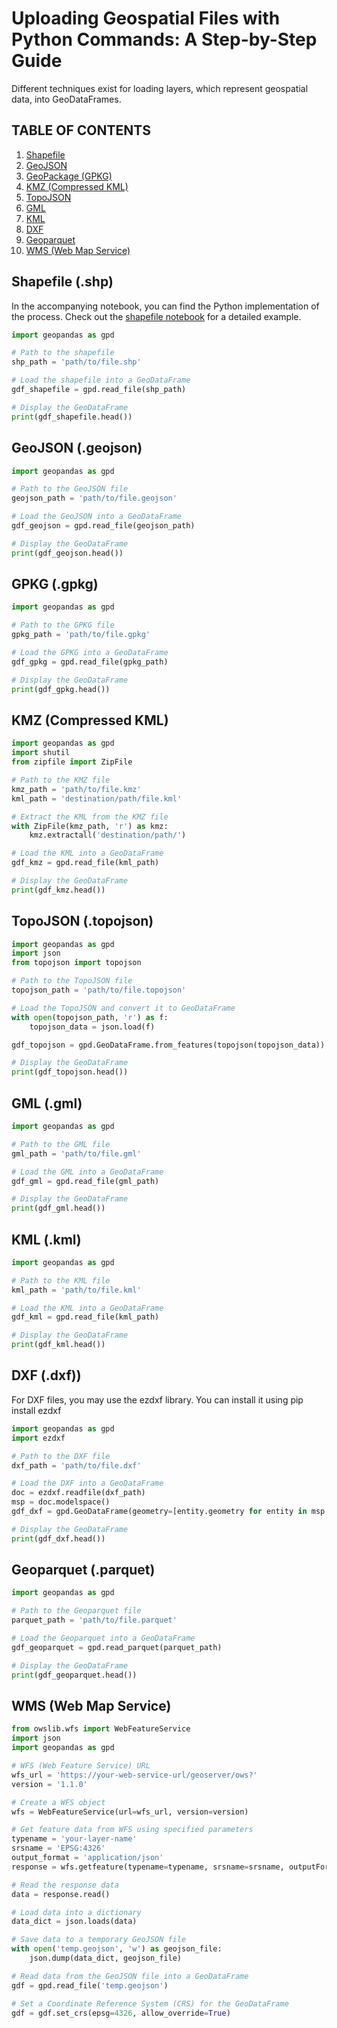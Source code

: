# Uploading Geospatial Files with Python Commands: A Step-by-Step Guide
Different techniques exist for loading layers, which represent geospatial data, into GeoDataFrames.

## TABLE OF CONTENTS
1. [Shapefile](#shapefile)
2. [GeoJSON](#geojson)
3. [GeoPackage (GPKG)](#gpkg)
4. [KMZ (Compressed KML)](#kmz)
5. [TopoJSON](#topojson)
6. [GML](#gml)
7. [KML](#kml)
8. [DXF](#dxf)
9. [Geoparquet](#parquet)
10. [WMS (Web Map Service)](#wms)


## Shapefile (.shp) <a name="shapefile"></a>

In the accompanying notebook, you can find the Python implementation of the process. Check out the [shapefile notebook](https://github.com/tu-usuario/tu-repositorio/blob/main/tu-carpeta/tu-notebook.ipynb) for a detailed example.

```python
import geopandas as gpd

# Path to the shapefile
shp_path = 'path/to/file.shp'

# Load the shapefile into a GeoDataFrame
gdf_shapefile = gpd.read_file(shp_path)

# Display the GeoDataFrame
print(gdf_shapefile.head())
```
## GeoJSON (.geojson) <a name="geojson"></a>

```python
import geopandas as gpd

# Path to the GeoJSON file
geojson_path = 'path/to/file.geojson'

# Load the GeoJSON into a GeoDataFrame
gdf_geojson = gpd.read_file(geojson_path)

# Display the GeoDataFrame
print(gdf_geojson.head())
```

## GPKG (.gpkg) <a name="gpkg"></a>

```python
import geopandas as gpd

# Path to the GPKG file
gpkg_path = 'path/to/file.gpkg'

# Load the GPKG into a GeoDataFrame
gdf_gpkg = gpd.read_file(gpkg_path)

# Display the GeoDataFrame
print(gdf_gpkg.head())
```

## KMZ (Compressed KML) <a name="kmz"></a>

```python
import geopandas as gpd
import shutil
from zipfile import ZipFile

# Path to the KMZ file
kmz_path = 'path/to/file.kmz'
kml_path = 'destination/path/file.kml'

# Extract the KML from the KMZ file
with ZipFile(kmz_path, 'r') as kmz:
    kmz.extractall('destination/path/')

# Load the KML into a GeoDataFrame
gdf_kmz = gpd.read_file(kml_path)

# Display the GeoDataFrame
print(gdf_kmz.head())
```

## TopoJSON (.topojson) <a name="topojson"></a>

```python
import geopandas as gpd
import json
from topojson import topojson

# Path to the TopoJSON file
topojson_path = 'path/to/file.topojson'

# Load the TopoJSON and convert it to GeoDataFrame
with open(topojson_path, 'r') as f:
    topojson_data = json.load(f)

gdf_topojson = gpd.GeoDataFrame.from_features(topojson(topojson_data))

# Display the GeoDataFrame
print(gdf_topojson.head())
```

## GML (.gml) <a name="gml"></a>

```python
import geopandas as gpd

# Path to the GML file
gml_path = 'path/to/file.gml'

# Load the GML into a GeoDataFrame
gdf_gml = gpd.read_file(gml_path)

# Display the GeoDataFrame
print(gdf_gml.head())
```

## KML (.kml) <a name="kml"></a>

```python
import geopandas as gpd

# Path to the KML file
kml_path = 'path/to/file.kml'

# Load the KML into a GeoDataFrame
gdf_kml = gpd.read_file(kml_path)

# Display the GeoDataFrame
print(gdf_kml.head())
```

## DXF (.dxf)) <a name="dxf"></a>
For DXF files, you may use the ezdxf library. You can install it using pip install ezdxf
```python
import geopandas as gpd
import ezdxf

# Path to the DXF file
dxf_path = 'path/to/file.dxf'

# Load the DXF into a GeoDataFrame
doc = ezdxf.readfile(dxf_path)
msp = doc.modelspace()
gdf_dxf = gpd.GeoDataFrame(geometry=[entity.geometry for entity in msp.query('LINE')])

# Display the GeoDataFrame
print(gdf_dxf.head())
```

## Geoparquet (.parquet) <a name="parquet"></a>

```python
import geopandas as gpd

# Path to the Geoparquet file
parquet_path = 'path/to/file.parquet'

# Load the Geoparquet into a GeoDataFrame
gdf_geoparquet = gpd.read_parquet(parquet_path)

# Display the GeoDataFrame
print(gdf_geoparquet.head())
```

## WMS (Web Map Service) <a name="wms"></a>

```python
from owslib.wfs import WebFeatureService
import json
import geopandas as gpd

# WFS (Web Feature Service) URL
wfs_url = 'https://your-web-service-url/geoserver/ows?'
version = '1.1.0'

# Create a WFS object
wfs = WebFeatureService(url=wfs_url, version=version)

# Get feature data from WFS using specified parameters
typename = 'your-layer-name'
srsname = 'EPSG:4326'
output_format = 'application/json'
response = wfs.getfeature(typename=typename, srsname=srsname, outputFormat=output_format)

# Read the response data
data = response.read()

# Load data into a dictionary
data_dict = json.loads(data)

# Save data to a temporary GeoJSON file
with open('temp.geojson', 'w') as geojson_file:
    json.dump(data_dict, geojson_file)

# Read data from the GeoJSON file into a GeoDataFrame
gdf = gpd.read_file('temp.geojson')

# Set a Coordinate Reference System (CRS) for the GeoDataFrame
gdf = gdf.set_crs(epsg=4326, allow_override=True)
```
